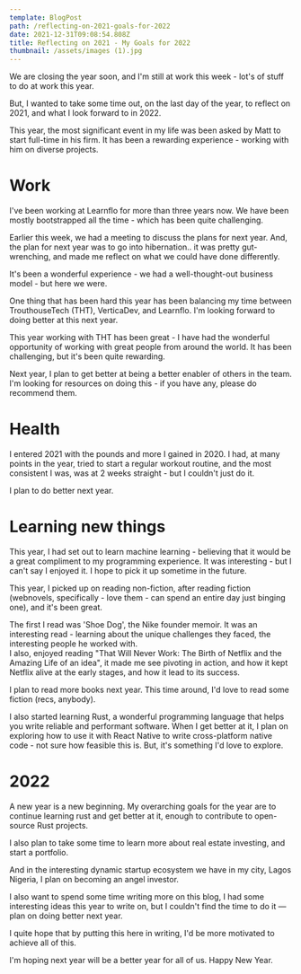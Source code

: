 ```yaml
---
template: BlogPost
path: /reflecting-on-2021-goals-for-2022
date: 2021-12-31T09:08:54.808Z
title: Reflecting on 2021 - My Goals for 2022
thumbnail: /assets/images (1).jpg
---
```

<!--StartFragment-->

We are closing the year soon, and I'm still at work this week - lot's of stuff to do at work this year. 

But, I wanted to take some time out, on the last day of the year, to reflect on 2021, and what I look forward to in 2022. 

This year, the most significant event in my life was been asked by Matt to start full-time in his firm. It has been a rewarding experience - working with him on diverse projects. 

# Work

I've been working at Learnflo for more than three years now. We have been mostly bootstrapped all the time - which has been quite challenging. 

Earlier this week, we had a meeting to discuss the plans for next year. And, the plan for next year was to go into hibernation.. it was pretty gut-wrenching, and made me reflect on what we could have done differently.

It's been a wonderful experience - we had a well-thought-out business model - but here we were. 

One thing that has been hard this year has been balancing my time between TrouthouseTech (THT), VerticaDev, and Learnflo. I'm looking forward to doing better at this next year.

This year working with THT has been great - I have had the wonderful opportunity of working with great people from around the world. It has been challenging, but it's been quite rewarding. 

Next year, I plan to get better at being a better enabler of others in the team. I'm looking for resources on doing this - if you have any, please do recommend them. 

# Health

I entered 2021 with the pounds and more I gained in 2020. I had, at many points in the year, tried to start a regular workout routine, and the most consistent I was, was at 2 weeks straight - but I couldn't just do it. 

I plan to do better next year. 

# Learning new things

This year, I had set out to learn machine learning - believing that it would be a great compliment to my programming experience.  It was interesting - but I can't say I enjoyed it. I hope to pick it up sometime in the future. 

This year, I picked up on reading non-fiction, after reading fiction (webnovels, specifically - love them - can spend an entire day just binging one), and it's been great.  

The first I read was 'Shoe Dog', the Nike founder memoir. It was an interesting read - learning about the unique challenges they faced, the interesting people he worked with. \
I also, enjoyed reading "That Will Never Work: The Birth of Netflix and the Amazing Life of an idea", it made me see pivoting in action, and how it kept Netflix alive at the early stages, and how it lead to its success. 

I plan to read more books next year. This time around, I'd love to read some fiction (recs, anybody). 

I also started learning Rust, a wonderful programming language that helps you write reliable and performant software. When I get better at it, I plan on exploring how to use it with React Native to write cross-platform native code - not sure how feasible this is. But, it's something I'd love to explore. 

# 2022

A new year is a new beginning. My overarching goals for the year are to continue learning rust and get better at it,     enough to contribute to open-source Rust projects. 

I also plan to take some time to learn more about real estate investing, and start a portfolio. 

And in the interesting dynamic startup ecosystem we have in my city, Lagos Nigeria, I plan on becoming an angel investor.  

I also want to spend some time writing more on this blog, I had some interesting ideas this year to write on, but I couldn't find the time to do it — plan on doing better next year. 

I quite hope that by putting this here in writing, I'd be more motivated to achieve all of this. 





I'm hoping next year will be a better year for all of us. Happy New Year.

<!--EndFragment-->
